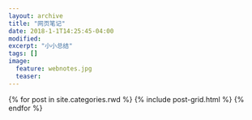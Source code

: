 ```yaml
---
layout: archive
title: "网页笔记"
date: 2018-1-1T14:25:45-04:00
modified:
excerpt: "小小总结"
tags: []
image: 
  feature: webnotes.jpg
  teaser:
---
```



<div class="tiles">
{% for post in site.categories.rwd %}
  {% include post-grid.html %}
{% endfor %}
</div><!-- /.tiles 把所有categories 有 rwd 的列出来-->